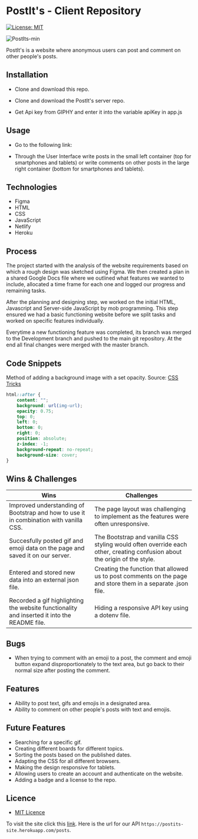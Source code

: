 # PostIt's - Client Repository

[![License: MIT](https://img.shields.io/badge/Licence-MIT-green.svg)](https://opensource.org/licenses/MIT)

![PostIts-min](https://user-images.githubusercontent.com/73439151/99552244-af7d2b00-29b4-11eb-962d-9877b1f5e6ae.gif)

PostIt's is a website where anonymous users can post and comment on other people's posts.

## Installation

* Clone and download this repo.

* Clone and download the PostIt's server repo.

* Get Api key from GIPHY and enter it into the variable apiKey in app.js

## Usage 

* Go to the following link:

* Through the User Interface write posts in the small left container (top for smartphones and tablets) or write comments on other posts in the large right container (bottom for smartphones and tablets).


## Technologies

* Figma
* HTML
* CSS
* JavaScript
* Netlify
* Heroku


## Process

The project started with the analysis of the website requirements based on which a rough design was sketched using Figma. We then created a plan in a shared Google Docs file where we outlined what features we wanted to include, allocated a time frame for each one and logged our progress and remaining tasks.


After the planning and designing step, we worked on the initial HTML, Javascript and Server-side JavaScript by mob programming. This step ensured we had a basic functioning website before we split tasks and worked on specific features individually.

Everytime a new functioning feature was completed, its branch was merged to the Development branch and pushed to the main git repository. At the end all final changes were merged with the master branch.

## Code Snippets

Method of adding a background image with a set opacity. Source: [CSS Tricks](https://css-tricks.com/snippets/css/transparent-background-images/)

```CSS
html::after {
    content: "";
    background: url(img-url);
    opacity: 0.75;
    top: 0;
    left: 0;
    bottom: 0;
    right: 0;
    position: absolute;
    z-index: -1;
    background-repeat: no-repeat;
    background-size: cover;
}
```

## Wins & Challenges

Wins | Challenges
------------ | -------------
Improved understanding of Bootstrap and how to use it in combination with vanilla CSS. | The page layout was challenging to implement as the features were often unresponsive.
Succesfully posted gif and emoji data on the page and saved it on our server. | The Bootstrap and vanilla CSS styling would often override each other, creating confusion about the origin of the style.
Entered and stored new data into an external json file. | Creating the function that allowed us to post comments on the page and store them in a separate .json file.
Recorded a gif highlighting the website functionality and inserted it into the README file. | Hiding a responsive API key using a dotenv file.

## Bugs

* When trying to comment with an emoji to a post, the comment and emoji button expand disproportionately to the text area, but go back to their normal size after posting the comment.

## Features

* Ability to post text, gifs and emojis in a designated area.
* Ability to comment on other people's posts with text and emojis.

## Future Features

* Searching for a specific gif.
* Creating different boards for different topics.
* Sorting the posts based on the published dates.
* Adapting the CSS for all different browsers.
* Making the design responsive for tablets.
* Allowing users to create an account and authenticate on the website.
* Adding a badge and a license to the repo.

## Licence

* [MIT Licence](https://opensource.org/licenses/mit-license.php)

To visit the site click this [link](https://postits.netlify.app/).
Here is the url for our API `https://postits-site.herokuapp.com/posts`.
